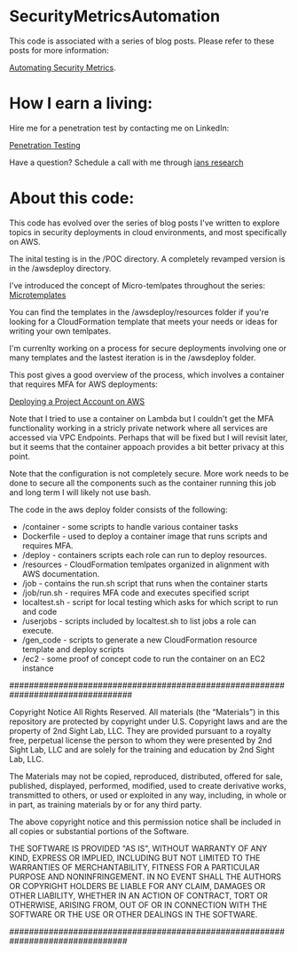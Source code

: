 # SecurityMetricsAutomation

This code is associated with a series of blog posts. Please refer to these posts for more information:

[Automating Security Metrics](
https://medium.com/cloud-security/automating-cybersecurity-metrics-890dfabb6198).

# How I earn a living:

Hire me for a penetration test by contacting me on LinkedIn:

[Penetration Testing](https://2ndsightlab.com/cloud-penetration-testing.html)

Have a question? 
Schedule a call with me through [ians research](https://www.iansresearch.com/)

# About this code:

This code has evolved over the series of blog posts I've written to explore
topics in security deployments in cloud environments, and most specifically
on AWS.

The inital testing is in the /POC directory.
A completely revamped version is in the /awsdeploy directory.

I've introduced the concept of Micro-temlpates throughout the series:
[Microtemplates](https://medium.com/cloud-security/cloudformation-micro-templates-ae70236ae2d1)

You can find the templates in the /awsdeploy/resources folder if you're looking
for a CloudFormation template that meets your needs or ideas for writing
your own temlpates.

I'm currenlty working on a process for secure deployments involving
one or many templates and the lastest iteration is in the /awsdeploy folder. 

This post gives a good overview of the process, 
which involves a container that requires MFA for AWS deployments:

[Deploying a Project Account on AWS](https://medium.com/cloud-security/configuring-a-new-project-account-one-job-many-templates-ba467bf19928)

Note that I tried to use a container on Lambda but I couldn't get
the MFA functionality working in a stricly private network where
all services are accessed via VPC Endpoints. Perhaps that will be
fixed but I will revisit later, but it seems that the container
appoach provides a bit better privacy at this point.

Note that the configuration is not completely secure. More work
needs to be done to secure all the components such as the 
container running this job and long term I will likely not 
use bash.

The code in the aws deploy folder consists of the following:

* /container - some scripts to handle various container tasks
* Dockerfile - used to deploy a container image that runs scripts and requires MFA.
* /deploy - containers scripts each role can run to deploy resources.
* /resources - CloudFormation temlpates organized in alignment with AWS documentation.
* /job - contains the run.sh script that runs when the container starts
* /job/run.sh - requires MFA code and executes specified script
* localtest.sh - script for local testing which asks for which script to run and code
* /userjobs - scripts included by localtest.sh to list jobs a role can execute.
* /gen_code - scripts to generate a new CloudFormation resource template and deploy scripts
* /ec2 - some proof of concept code to run the container on an EC2 instance

#################################################################################

Copyright Notice
All Rights Reserved.
All materials (the “Materials”) in this repository are protected by copyright 
under U.S. Copyright laws and are the property of 2nd Sight Lab, LLC. They are provided 
pursuant to a royalty free, perpetual license the person to whom they were presented 
by 2nd Sight Lab, LLC and are solely for the training and education by 2nd Sight Lab, LLC.

The Materials may not be copied, reproduced, distributed, offered for sale, published, 
displayed, performed, modified, used to create derivative works, transmitted to 
others, or used or exploited in any way, including, in whole or in part, as training 
materials by or for any third party.

The above copyright notice and this permission notice shall be included in all 
copies or substantial portions of the Software.

THE SOFTWARE IS PROVIDED "AS IS", WITHOUT WARRANTY OF ANY KIND, EXPRESS OR IMPLIED, 
INCLUDING BUT NOT LIMITED TO THE WARRANTIES OF MERCHANTABILITY, FITNESS FOR A 
PARTICULAR PURPOSE AND NONINFRINGEMENT. IN NO EVENT SHALL THE AUTHORS OR COPYRIGHT 
HOLDERS BE LIABLE FOR ANY CLAIM, DAMAGES OR OTHER LIABILITY, WHETHER IN AN ACTION 
OF CONTRACT, TORT OR OTHERWISE, ARISING FROM, OUT OF OR IN CONNECTION WITH THE 
SOFTWARE OR THE USE OR OTHER DEALINGS IN THE SOFTWARE.

################################################################################

